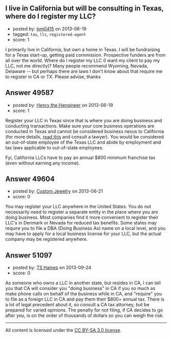 ## I live in California but will be consulting in Texas, where do I register my LLC?

- posted by: [lsm0415](https://stackexchange.com/users/-1/26709-lsm0415) on 2013-06-19
- tagged: `tax`, `llc`, `registered-agent`
- score: 1

I primarily live in California, but own a home in Texas.  I will be fundraising for a Texas start-up, getting paid commission.  Prospective funders are from all over the world.  Where do I register my LLC (I want my client to pay my LLC, not me directly)?  Many people recommend Wyoming, Nevada, Delaware -- but perhaps there are laws I don't know about that require me to register in CA or TX. Please advise, thanks


## Answer 49587

- posted by: [Henry the Hengineer](https://stackexchange.com/users/-1/1692-henry-the-hengineer) on 2013-06-19
- score: 1

<p>Register your LLC in Texas since that is where you are doing business and conducting transactions. Make sure your core business operations are conducted in Texas and cannot be considered business nexus to California (for more details, <a href="http://mcgladrey.com/Tax-Services/California-bill-significantly-expands-sales-and-use-tax-nexus" rel="nofollow">read this</a> and consult a lawyer). You would be considered an out-of-state employee of the Texas LLC and abide by employment and tax laws applicable to out-of-state employees. </p>

<p>Fyi, California LLCs have to pay an annual $800 minimum franchise tax (even without earning any income).</p>



## Answer 49604

- posted by: [Custom Jewelry](https://stackexchange.com/users/-1/26728-custom-jewelry) on 2013-06-21
- score: 0

You may register your LLC anywhere in the United States. You do not necessarily need to register a separate entity in the place where you are doing business. Most companies find it more convenient to register their LLC's in Denmark or Nevada for reduced tax benefits. Some states may require you to file a DBA (Doing Business As) name on a local level, and you may have to apply for a local business license for your LLC, but the actual company may be registered anywhere.


## Answer 51097

- posted by: [TS Haines](https://stackexchange.com/users/-1/28021-ts-haines) on 2013-09-24
- score: 0

<p>As someone who owns a LLC in another state, but resides in CA, I can tell you that CA will consider you "doing business" in CA if you so much as make phone calls on behalf of the business while in CA, and "require" you to file as a foreign LLC in CA and pay them their $800+ annual tax.  There is a lot of legal precedent about it, so consult a CA tax attorney, but be prepared for varied opinions.  The penalty for not filing, if CA decides to go after you, is on the order of thousands of dollars so you can weigh the risk. </p>




---

All content is licensed under the [CC BY-SA 3.0 license](https://creativecommons.org/licenses/by-sa/3.0/).
